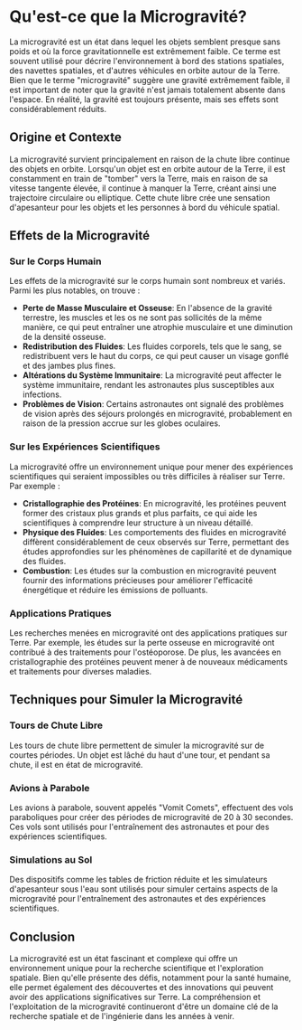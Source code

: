 # Qu'est-ce que la Microgravité?

La microgravité est un état dans lequel les objets semblent presque sans poids et où la force gravitationnelle est extrêmement faible. Ce terme est souvent utilisé pour décrire l'environnement à bord des stations spatiales, des navettes spatiales, et d'autres véhicules en orbite autour de la Terre. Bien que le terme "microgravité" suggère une gravité extrêmement faible, il est important de noter que la gravité n'est jamais totalement absente dans l'espace. En réalité, la gravité est toujours présente, mais ses effets sont considérablement réduits.

## Origine et Contexte

La microgravité survient principalement en raison de la chute libre continue des objets en orbite. Lorsqu'un objet est en orbite autour de la Terre, il est constamment en train de "tomber" vers la Terre, mais en raison de sa vitesse tangente élevée, il continue à manquer la Terre, créant ainsi une trajectoire circulaire ou elliptique. Cette chute libre crée une sensation d'apesanteur pour les objets et les personnes à bord du véhicule spatial.

## Effets de la Microgravité

### Sur le Corps Humain
Les effets de la microgravité sur le corps humain sont nombreux et variés. Parmi les plus notables, on trouve :
- **Perte de Masse Musculaire et Osseuse**: En l'absence de la gravité terrestre, les muscles et les os ne sont pas sollicités de la même manière, ce qui peut entraîner une atrophie musculaire et une diminution de la densité osseuse.
- **Redistribution des Fluides**: Les fluides corporels, tels que le sang, se redistribuent vers le haut du corps, ce qui peut causer un visage gonflé et des jambes plus fines.
- **Altérations du Système Immunitaire**: La microgravité peut affecter le système immunitaire, rendant les astronautes plus susceptibles aux infections.
- **Problèmes de Vision**: Certains astronautes ont signalé des problèmes de vision après des séjours prolongés en microgravité, probablement en raison de la pression accrue sur les globes oculaires.

### Sur les Expériences Scientifiques
La microgravité offre un environnement unique pour mener des expériences scientifiques qui seraient impossibles ou très difficiles à réaliser sur Terre. Par exemple :
- **Cristallographie des Protéines**: En microgravité, les protéines peuvent former des cristaux plus grands et plus parfaits, ce qui aide les scientifiques à comprendre leur structure à un niveau détaillé.
- **Physique des Fluides**: Les comportements des fluides en microgravité diffèrent considérablement de ceux observés sur Terre, permettant des études approfondies sur les phénomènes de capillarité et de dynamique des fluides.
- **Combustion**: Les études sur la combustion en microgravité peuvent fournir des informations précieuses pour améliorer l'efficacité énergétique et réduire les émissions de polluants.

### Applications Pratiques
Les recherches menées en microgravité ont des applications pratiques sur Terre. Par exemple, les études sur la perte osseuse en microgravité ont contribué à des traitements pour l'ostéoporose. De plus, les avancées en cristallographie des protéines peuvent mener à de nouveaux médicaments et traitements pour diverses maladies.

## Techniques pour Simuler la Microgravité

### Tours de Chute Libre
Les tours de chute libre permettent de simuler la microgravité sur de courtes périodes. Un objet est lâché du haut d'une tour, et pendant sa chute, il est en état de microgravité.

### Avions à Parabole
Les avions à parabole, souvent appelés "Vomit Comets", effectuent des vols paraboliques pour créer des périodes de microgravité de 20 à 30 secondes. Ces vols sont utilisés pour l'entraînement des astronautes et pour des expériences scientifiques.

### Simulations au Sol
Des dispositifs comme les tables de friction réduite et les simulateurs d'apesanteur sous l'eau sont utilisés pour simuler certains aspects de la microgravité pour l'entraînement des astronautes et des expériences scientifiques.

## Conclusion

La microgravité est un état fascinant et complexe qui offre un environnement unique pour la recherche scientifique et l'exploration spatiale. Bien qu'elle présente des défis, notamment pour la santé humaine, elle permet également des découvertes et des innovations qui peuvent avoir des applications significatives sur Terre. La compréhension et l'exploitation de la microgravité continueront d'être un domaine clé de la recherche spatiale et de l'ingénierie dans les années à venir.